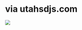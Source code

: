 <!--
id: 185465277
link: http://tumblr.atmos.org/post/185465277/via-utahsdjs-com
slug: via-utahsdjs-com
date: Fri Sep 11 2009 11:14:18 GMT-0700 (PDT)
publish: 2009-09-011
tags: 
title: via utahsdjs.com
-->


via utahsdjs.com
================

![](http://25.media.tumblr.com/tumblr_kptjzuIqHS1qz4sngo1_400.jpg)

